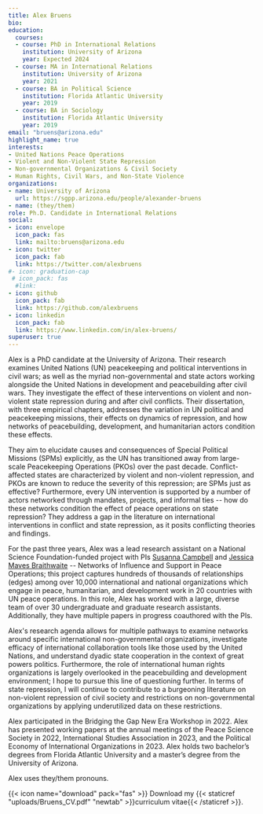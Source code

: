 ```yaml
---
title: Alex Bruens
bio: 
education:
  courses:
  - course: PhD in International Relations
    institution: University of Arizona
    year: Expected 2024
  - course: MA in International Relations
    institution: University of Arizona
    year: 2021
  - course: BA in Political Science
    institution: Florida Atlantic University
    year: 2019
  - course: BA in Sociology
    institution: Florida Atlantic University
    year: 2019
email: "bruens@arizona.edu"
highlight_name: true
interests:
- United Nations Peace Operations
- Violent and Non-Violent State Repression
- Non-governmental Organizations & Civil Society
- Human Rights, Civil Wars, and Non-State Violence
organizations:
- name: University of Arizona
  url: https://sgpp.arizona.edu/people/alexander-bruens
- name: (they/them)
role: Ph.D. Candidate in International Relations
social:
- icon: envelope
  icon_pack: fas
  link: mailto:bruens@arizona.edu
- icon: twitter
  icon_pack: fab
  link: https://twitter.com/alexbruens
#- icon: graduation-cap
 # icon_pack: fas
  #link: 
- icon: github
  icon_pack: fab
  link: https://github.com/alexbruens
- icon: linkedin
  icon_pack: fab
  link: https://www.linkedin.com/in/alex-bruens/
superuser: true
---
```


Alex is a PhD candidate at the University of Arizona. Their research examines United Nations (UN) peacekeeping and political interventions in civil wars; as well as the myriad non-governmental and state actors working alongside the United Nations in development and peacebuilding after civil wars. They investigate the effect of these interventions on violent and non-violent state repression during and after civil conflicts. Their dissertation, with three empirical chapters, addresses the variation in UN political and peacekeeping missions, their effects on dynamics of repression, and how networks of peacebuilding, development, and humanitarian actors condition these effects.

They aim to elucidate causes and consequences of Special Political Missions (SPMs) explicitly, as the UN has transitioned away from large-scale Peacekeeping Operations (PKOs) over the past decade. Conflict-affected states are characterized by violent and non-violent repression, and PKOs are known to reduce the severity of this repression; are SPMs just as effective? Furthermore, every UN intervention is supported by a number of actors networked through mandates, projects, and informal ties -- how do these networks condition the effect of peace operations on state repression? They address a gap in the literature on international interventions in conflict and state repression, as it posits conflicting theories and findings.

For the past three years, Alex was a lead research assistant on a National Science Foundation-funded project with PIs [Susanna Campbell](https://www.susannacampbell.com) and [Jessica Maves Braithwaite](https://www.jessicamaves.com) -- Networks of Influence and Support in Peace Operations; this project captures hundreds of thousands of relationships (edges) among over 10,000 international and national organizations which engage in peace, humanitarian, and development work in 20 countries with UN peace operations. In this role, Alex has worked with a large, diverse team of over 30 undergraduate and graduate research assistants. Additionally, they have multiple papers in progress coauthored with the PIs.

Alex's research agenda allows for multiple pathways to examine networks around specific international non-governmental organizations, investigate efficacy of international collaboration tools like those used by the United Nations, and understand dyadic state cooperation in the context of great powers politics. Furthermore, the role of international human rights organizations is largely overlooked in the peacebuilding and development environment; I hope to pursue this line of questioning further. In terms of state repression, I will continue to contribute to a burgeoning literature on non-violent repression of civil society and restrictions on non-governmental organizations by applying underutilized data on these restrictions.

Alex participated in the Bridging the Gap New Era Workshop in 2022. Alex has presented working papers at the annual meetings of the Peace Science Society in 2022, International Studies Association in 2023, and the Political Economy of International Organizations in 2023. Alex holds two bachelor’s degrees from Florida Atlantic University and a master’s degree from the University of Arizona.

Alex uses they/them pronouns.

{{< icon name="download" pack="fas" >}} Download my {{< staticref "uploads/Bruens_CV.pdf" "newtab" >}}curriculum vitae{{< /staticref >}}.
